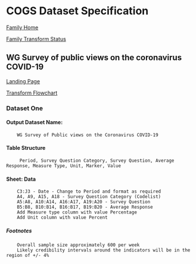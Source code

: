 # COGS Dataset Specification

[Family Home](https://gss-cogs.github.io/family-covid-19/datasets/specmenu.html)

[Family Transform Status](https://gss-cogs.github.io/family-covid-19/datasets/index.html)

## WG Survey of public views on the coronavirus  COVID-19 

[Landing Page](https://gov.wales/survey-public-views-coronavirus-covid-19)

[Transform Flowchart](https://gss-cogs.github.io/family-covid-19/datasets/specflowcharts.html?wg-survey-of-public-views-on-the-coronavirus-covid-19/flowchart.ttl)

### Dataset One

#### Output Dataset Name:

		WG Survey of Public views on the Coronavirus COVID-19

#### Table Structure

		 Period, Survey Question Category, Survey Question, Average Response, Measure Type, Unit, Marker, Value

#### Sheet: Data

		C3:J3 - Date - Change to Period and format as required
		A4, A9, A15, A18 - Survey Question Category (Codelist)
		A5:A8, A10:A14, A16:A17, A19:A20 - Survey Question
		B5:B8, B10:B14, B16:B17, B19:B20 - Average Response
		Add Measure type column with value Percentage
		Add Unit column with value Percent


##### Footnotes

		Overall sample size approximately 600 per week
		Likely credibility intervals around the indicators will be in the region of +/- 4%

